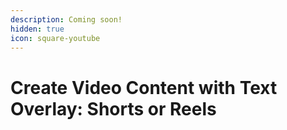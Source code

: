 ```yaml
---
description: Coming soon!
hidden: true
icon: square-youtube
---
```


# Create Video Content with Text Overlay: Shorts or Reels

